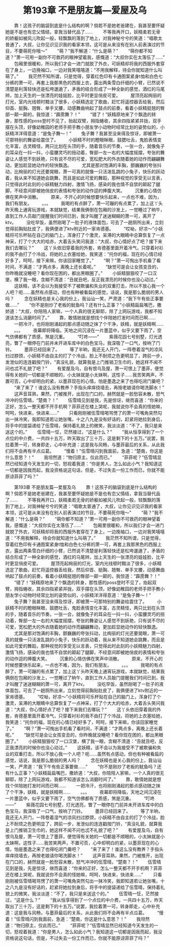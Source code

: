 # 　　第193章 不是朋友篇—爱屋及乌
　　靠！这孩子的脑袋到底是什么结构的啊？倘若不是她老爸建在，我甚至要怀疑她是不是也有恋父情结，拿我当替代品了……
　　不等我再开口，妖精柔若无骨的娇躯如被风儿吹起一般，轻飘飘的落到了地上，对我神秘兮兮的笑道：“唱歌太普通了，大叔，让你见识见识我的看家本领，这可是从来没有在别人前表演过的节目，不要萌死你哦～”
　　“萌？”我不解道：“什么是萌？”
　　“萌你都不知道？”萧一可用一副你不可救药的眼神望着我，感慨道：“大叔你实在太落伍了……”
　　包厢里很暖和，所以我们才会一进门就脱了外衣，可妖精却将我的西服外套穿在了身上，一边挽袖口，一边对我笑嘻嘻道：“不用我解释，待会你就知道什么叫萌了。”
　　我茫然不知所谓，只是觉得，穿着红色印有卡通图案紧身t恤和白色七分裤的萧一可，再套上我那黑色的西服上衣，露出两条雪白纤细的小臂，已然说不清楚是利落轻快还是松垮邋遢了，矛盾的结合形成了一种全新的感觉，酒红的马尾辫，加上天生的一张漂亮的娃娃脸，比平时更显俏皮可爱。
　　屋顶亮起绚丽的灯光，室内光线顿时黯淡了很多，小妖精选定了歌曲，赶忙将遥控器丢给我，然后仰首、挺胸、翘臀、单手叉腰，动感舞曲响起了鼓点的前奏，看着小妖精挺翘的臀部一颠一颠的，我惊道：“霹雳舞？！”
　　“错了！”妖精原地来了个飘逸的转身，那性感的poss登时不见了，抬起双臂，拇指蜷收，其余四指紧紧并拢，双手摆在头顶，好像幼稚园的老师手把手教小朋友学小动物时经常比划的姿势似的，小妖精洋洋得意道：“是兔子舞～！”
　　兔子舞？我甚至没来得及惊讶，即被萧一可那特别的舞姿给震住了。
　　小妖精不时的瞪眼眯眼，鼓腮吐舌，鬼脸表情变化丰富，古灵精怪，两只比划在头顶的手，随着音乐的节奏，一张一合，就像兔子的耳朵在一抖一抖，小蛮腰灵巧的扭动着，臀部一左一右的大幅度摇摆，夸张的舞姿让人感觉不到妖艳，只有说不尽的可爱，宽松肥大的外衣随着她的动作而翩翩舞动，更加趁显她动作的轻快飘逸。
　　尤其是那对饱满的丰胸，颤巍巍的夸张抖动，比绚丽的灯光还要晃眼，萧一可真的就像一只活泼乱跳的小兔子，快乐的跃动着，我从来不知道她会跳舞，而且是如此可爱的舞蹈，那种视觉的享受无以言表，只觉得此时此刻的小妖精魅力四射，激情飞扬，感染的我也情不自禁的颠起了腿脚，不经意间即被她俏皮的表情和夸张的动作逗的捧腹大笑。
　　沉重的心情仿佛在笑声中消散。
　　原来，不开心的时候想要快乐起来，一点也不难，因为，我们有朋友。
　　。。。
　　我喝的有点醉了，萧一可蹦的有点累了，加上这丫头昨天晚上通宵玩游戏，本就缺觉，结果我俩倒在包厢的沙发上，一觉睡过了晌午，直到工作人员敲门提醒我们时间已到，我才叫醒了迷迷糊糊的萧一可，离开了ktv。
　　没吃早饭，虽然刚喝了一肚子的液体面包，可去了一趟厕所出来，立刻觉得前胸贴肚皮了，我俩便进了ktv附近的一家肯德基。
　　“哎呦，好凉～”小妖精将可乐杯贴在自己的脑门上，浑身打了个激灵，呆滞的大眼睛中总算恢复了一点神采，打了个大大的哈赤，大着舌头笑问我道：“大叔，你心情好点了吧？接下来我们去哪玩？”
　　这丫头依旧穿着我的外套，肯德基里面开着冷气，只穿着衬衫的我不由打了个冷战，将她的上衣塞给她，我笑道：“托你的福，现在的心情已经好多了，呵呵，接下来嘛，你该回家睡觉了。”
　　“啊？”萧一可掏出手机看了看时间，不满道：“才两点多，离晚上还长着呢。”
　　“缺觉可是会让女孩变丑的，你昨晚就没睡吧？看你现在困的，都出黑眼圈了。”
　　小妖精狠狠咬了一口汉堡，横了我一眼，含糊不清道：“丑就丑吧，反正我漂亮的时候你也没心动过。”
　　这妖精，该不会以为我接受不了被欺骗和失业的双重打击，所以不放心我一个人吧？呃……虽然有点感动，但也有种被看扁的感觉，话说，我是那么脆弱的男人吗？
　　念在妖精也是关心我的份上，我讪讪一笑，严肃道：“我下午有些正事要做……”
　　“你不是刚炒了老板的鱿鱼吗？还有什么正事？”小妖精扁扁嘴巴，撒娇道：“大叔，你陪陪人家嘛，一个人真的很无聊耶，除了上网玩游戏，我都不知道该怎么消磨时间了。”
　　靠，敢情她就是想找个伴陪她打发时间而已啊……
　　一把冷汗，也将刚刚涌起的那点感动随之抹了个干净，妖精，就是妖精啊……
　　。。。
　　夜幕即将降临，天地之间沉浸在一片墨蓝中，似乎又要下雨了，空气仿佛都有了质感，煞是沉重。
　　“叮咚——”
　　紫薇花园七号别墅，灯光透亮，瞥了一眼停在门前并未开进车库中的白色宝马，我深吸了一口气，按响了门铃。
　　墨菲已经回来了。
　　等了半晌，竟还无人开门，一阵卷着湿气的凉风扫过脖颈，小妖精不由自主的打了个冷战，脸上不耐烦之色更明显了，跨前一步，发泄似的连连戳按门铃，“真没礼貌，就算我是上门推销卫生巾的，她这样不闻不问也忒不礼貌了吧？”
　　有爱屋及乌，自有恨乌及屋，萧一可恨上了墨菲，便觉得有关她的一切都是不顺眼的，小太妹就是小太妹啊，这性子……我苦笑两声，不置可否，心中却明白的紧，以墨菲现在的心情，怕是墨逸之来了也得吃闭门羹吧？
　　“来了来了！谁这么没有教养？手指头痒痒挠墙去，再按老娘请你喝洗脚水！”
　　这声音耳熟，果然，门被推开，出现在门口的，赫然就是一脸愁容未散，怒气冲冲的伍雪晴，“楚南？！”
　　伍雪晴见到是我，先是惊讶，继而喜道：“你来的正好，怎么一整天都不开手机啊？菲菲还在楼上哭呢，我就说你不会真的怪她嘛，呵呵，快进来，快进来……”
　　只看刚刚被伍雪晴喝骂愣了的萧一可嘴角突然勾出一抹冷笑，我即知道若让她张嘴，十之八九是没有好话的，赶紧将她拉到身后，将手中的提袋递给了伍雪晴，保持着礼貌上的微笑，我淡淡道：“不了，我只是来送这个的。”
　　伍雪晴一怔，茫然接过，“这是什么？”
　　“我从恒享得到了一个点位的中介费，一共四十五万，昨天取出了三十万，这是剩下的十五万。”说罢，我拉着萧一可，转身即走，心中补充道：这是我与风畅，与墨菲最后的关系，从此我们将不会再有半点瓜葛。
　　“慢着！”伍雪晴闪到我面前，急道：“楚南，你这是什么意思？！”
　　我坦然道：“物归原主，仅此而已。”
　　“菲菲呢？”伍雪晴显然已经知道今天发生的一切，怒视着我道：“你是男人，怎么如此小气？我知道这一切都是因我而起，我没资格说这句话，但是，不过失去一份工作而已，你就不能原谅菲菲了吗？”

　　第193章 不是朋友篇—爱屋及乌
　　靠！这孩子的脑袋到底是什么结构的啊？倘若不是她老爸建在，我甚至要怀疑她是不是也有恋父情结，拿我当替代品了……
　　不等我再开口，妖精柔若无骨的娇躯如被风儿吹起一般，轻飘飘的落到了地上，对我神秘兮兮的笑道：“唱歌太普通了，大叔，让你见识见识我的看家本领，这可是从来没有在别人前表演过的节目，不要萌死你哦～”
　　“萌？”我不解道：“什么是萌？”
　　“萌你都不知道？”萧一可用一副你不可救药的眼神望着我，感慨道：“大叔你实在太落伍了……”
　　包厢里很暖和，所以我们才会一进门就脱了外衣，可妖精却将我的西服外套穿在了身上，一边挽袖口，一边对我笑嘻嘻道：“不用我解释，待会你就知道什么叫萌了。”
　　我茫然不知所谓，只是觉得，穿着红色印有卡通图案紧身t恤和白色七分裤的萧一可，再套上我那黑色的西服上衣，露出两条雪白纤细的小臂，已然说不清楚是利落轻快还是松垮邋遢了，矛盾的结合形成了一种全新的感觉，酒红的马尾辫，加上天生的一张漂亮的娃娃脸，比平时更显俏皮可爱。
　　屋顶亮起绚丽的灯光，室内光线顿时黯淡了很多，小妖精选定了歌曲，赶忙将遥控器丢给我，然后仰首、挺胸、翘臀、单手叉腰，动感舞曲响起了鼓点的前奏，看着小妖精挺翘的臀部一颠一颠的，我惊道：“霹雳舞？！”
　　“错了！”妖精原地来了个飘逸的转身，那性感的poss登时不见了，抬起双臂，拇指蜷收，其余四指紧紧并拢，双手摆在头顶，好像幼稚园的老师手把手教小朋友学小动物时经常比划的姿势似的，小妖精洋洋得意道：“是兔子舞～！”
　　兔子舞？我甚至没来得及惊讶，即被萧一可那特别的舞姿给震住了。
　　小妖精不时的瞪眼眯眼，鼓腮吐舌，鬼脸表情变化丰富，古灵精怪，两只比划在头顶的手，随着音乐的节奏，一张一合，就像兔子的耳朵在一抖一抖，小蛮腰灵巧的扭动着，臀部一左一右的大幅度摇摆，夸张的舞姿让人感觉不到妖艳，只有说不尽的可爱，宽松肥大的外衣随着她的动作而翩翩舞动，更加趁显她动作的轻快飘逸。
　　尤其是那对饱满的丰胸，颤巍巍的夸张抖动，比绚丽的灯光还要晃眼，萧一可真的就像一只活泼乱跳的小兔子，快乐的跃动着，我从来不知道她会跳舞，而且是如此可爱的舞蹈，那种视觉的享受无以言表，只觉得此时此刻的小妖精魅力四射，激情飞扬，感染的我也情不自禁的颠起了腿脚，不经意间即被她俏皮的表情和夸张的动作逗的捧腹大笑。
　　沉重的心情仿佛在笑声中消散。
　　原来，不开心的时候想要快乐起来，一点也不难，因为，我们有朋友。
　　。。。
　　我喝的有点醉了，萧一可蹦的有点累了，加上这丫头昨天晚上通宵玩游戏，本就缺觉，结果我俩倒在包厢的沙发上，一觉睡过了晌午，直到工作人员敲门提醒我们时间已到，我才叫醒了迷迷糊糊的萧一可，离开了ktv。
　　没吃早饭，虽然刚喝了一肚子的液体面包，可去了一趟厕所出来，立刻觉得前胸贴肚皮了，我俩便进了ktv附近的一家肯德基。
　　“哎呦，好凉～”小妖精将可乐杯贴在自己的脑门上，浑身打了个激灵，呆滞的大眼睛中总算恢复了一点神采，打了个大大的哈赤，大着舌头笑问我道：“大叔，你心情好点了吧？接下来我们去哪玩？”
　　这丫头依旧穿着我的外套，肯德基里面开着冷气，只穿着衬衫的我不由打了个冷战，将她的上衣塞给她，我笑道：“托你的福，现在的心情已经好多了，呵呵，接下来嘛，你该回家睡觉了。”
　　“啊？”萧一可掏出手机看了看时间，不满道：“才两点多，离晚上还长着呢。”
　　“缺觉可是会让女孩变丑的，你昨晚就没睡吧？看你现在困的，都出黑眼圈了。”
　　小妖精狠狠咬了一口汉堡，横了我一眼，含糊不清道：“丑就丑吧，反正我漂亮的时候你也没心动过。”
　　这妖精，该不会以为我接受不了被欺骗和失业的双重打击，所以不放心我一个人吧？呃……虽然有点感动，但也有种被看扁的感觉，话说，我是那么脆弱的男人吗？
　　念在妖精也是关心我的份上，我讪讪一笑，严肃道：“我下午有些正事要做……”
　　“你不是刚炒了老板的鱿鱼吗？还有什么正事？”小妖精扁扁嘴巴，撒娇道：“大叔，你陪陪人家嘛，一个人真的很无聊耶，除了上网玩游戏，我都不知道该怎么消磨时间了。”
　　靠，敢情她就是想找个伴陪她打发时间而已啊……
　　一把冷汗，也将刚刚涌起的那点感动随之抹了个干净，妖精，就是妖精啊……
　　。。。
　　夜幕即将降临，天地之间沉浸在一片墨蓝中，似乎又要下雨了，空气仿佛都有了质感，煞是沉重。
　　“叮咚——”
　　紫薇花园七号别墅，灯光透亮，瞥了一眼停在门前并未开进车库中的白色宝马，我深吸了一口气，按响了门铃。
　　墨菲已经回来了。
　　等了半晌，竟还无人开门，一阵卷着湿气的凉风扫过脖颈，小妖精不由自主的打了个冷战，脸上不耐烦之色更明显了，跨前一步，发泄似的连连戳按门铃，“真没礼貌，就算我是上门推销卫生巾的，她这样不闻不问也忒不礼貌了吧？”
　　有爱屋及乌，自有恨乌及屋，萧一可恨上了墨菲，便觉得有关她的一切都是不顺眼的，小太妹就是小太妹啊，这性子……我苦笑两声，不置可否，心中却明白的紧，以墨菲现在的心情，怕是墨逸之来了也得吃闭门羹吧？
　　“来了来了！谁这么没有教养？手指头痒痒挠墙去，再按老娘请你喝洗脚水！”
　　这声音耳熟，果然，门被推开，出现在门口的，赫然就是一脸愁容未散，怒气冲冲的伍雪晴，“楚南？！”
　　伍雪晴见到是我，先是惊讶，继而喜道：“你来的正好，怎么一整天都不开手机啊？菲菲还在楼上哭呢，我就说你不会真的怪她嘛，呵呵，快进来，快进来……”
　　只看刚刚被伍雪晴喝骂愣了的萧一可嘴角突然勾出一抹冷笑，我即知道若让她张嘴，十之八九是没有好话的，赶紧将她拉到身后，将手中的提袋递给了伍雪晴，保持着礼貌上的微笑，我淡淡道：“不了，我只是来送这个的。”
　　伍雪晴一怔，茫然接过，“这是什么？”
　　“我从恒享得到了一个点位的中介费，一共四十五万，昨天取出了三十万，这是剩下的十五万。”说罢，我拉着萧一可，转身即走，心中补充道：这是我与风畅，与墨菲最后的关系，从此我们将不会再有半点瓜葛。
　　“慢着！”伍雪晴闪到我面前，急道：“楚南，你这是什么意思？！”
　　我坦然道：“物归原主，仅此而已。”
　　“菲菲呢？”伍雪晴显然已经知道今天发生的一切，怒视着我道：“你是男人，怎么如此小气？我知道这一切都是因我而起，我没资格说这句话，但是，不过失去一份工作而已，你就不能原谅菲菲了吗？”

